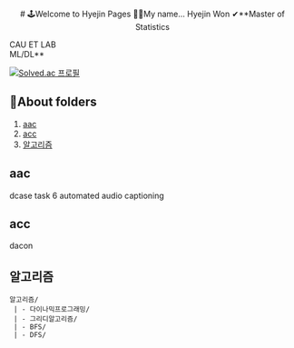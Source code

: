 <div align="center">
 # 🕹Welcome to Hyejin Pages 
 👏👏My name... Hyejin Won  
 ✔**Master of Statistics
</div>

CAU ET LAB   
ML/DL**   

[![Solved.ac
프로필](http://mazassumnida.wtf/api/generate_badge?boj=whj9492)](https://solved.ac/whj9492)

## 📂About folders
1. [aac](#aac)  
2. [acc](#acc)  
3. [알고리즘](#알고리즘)

## aac
dcase task 6 automated audio captioning

## acc
dacon
 
## 알고리즘
    알고리즘/
     | - 다이나믹프로그래밍/
     | - 그리디알고리즘/
     | - BFS/
     | - DFS/

